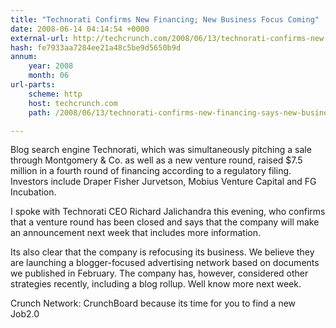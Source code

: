 ```yaml
---
title: "Technorati Confirms New Financing; New Business Focus Coming"
date: 2008-06-14 04:14:54 +0000
external-url: http://techcrunch.com/2008/06/13/technorati-confirms-new-financing-says-new-business-focus-coming/
hash: fe7933aa7284ee21a48c5be9d5650b9d
annum:
    year: 2008
    month: 06
url-parts:
    scheme: http
    host: techcrunch.com
    path: /2008/06/13/technorati-confirms-new-financing-says-new-business-focus-coming/

---
```


Blog search engine Technorati, which was simultaneously pitching a sale through Montgomery & Co. as well as a new venture round, raised $7.5 million in a fourth round of financing according to a regulatory filing. Investors include Draper Fisher Jurvetson, Mobius Venture Capital and FG Incubation.

I spoke with Technorati CEO Richard Jalichandra this evening, who confirms that a venture round has been closed and says that the company will make an announcement next week that includes more information. 

Its also clear that the company is refocusing its business. We believe they are launching a blogger-focused advertising network based on documents we published in February. The company has, however, considered other strategies recently, including a blog rollup. Well know more next week. 

Crunch Network:  CrunchBoard because its time for you to find a new Job2.0
